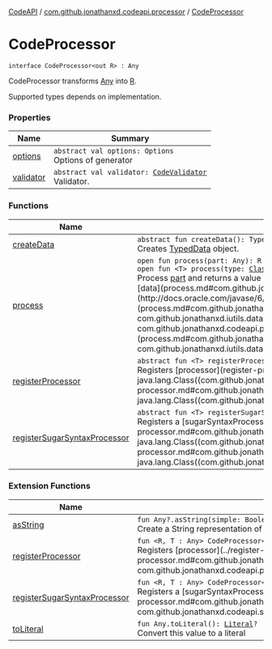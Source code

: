 [CodeAPI](../../index.md) / [com.github.jonathanxd.codeapi.processor](../index.md) / [CodeProcessor](.)

# CodeProcessor

`interface CodeProcessor<out R> : Any`

CodeProcessor transforms [Any](#) into [R](#).

Supported types depends on implementation.

### Properties

| Name | Summary |
|---|---|
| [options](options.md) | `abstract val options: Options`<br>Options of generator |
| [validator](validator.md) | `abstract val validator: `[`CodeValidator`](../-code-validator/index.md)<br>Validator. |

### Functions

| Name | Summary |
|---|---|
| [createData](create-data.md) | `abstract fun createData(): TypedData`<br>Creates [TypedData](#) object. |
| [process](process.md) | `open fun process(part: Any): R`<br>`open fun <T> process(type: `[`Class`](http://docs.oracle.com/javase/6/docs/api/java/lang/Class.html)`<T>, part: T): R`<br>Process [part](process.md#com.github.jonathanxd.codeapi.processor.ProcessorManager$process(kotlin.Any)/part) and returns a value of type [R](#).`open fun process(part: Any, data: TypedData): R`<br>Process [part](process.md#com.github.jonathanxd.codeapi.processor.ProcessorManager$process(kotlin.Any, com.github.jonathanxd.iutils.data.TypedData)/part) with [data](process.md#com.github.jonathanxd.codeapi.processor.ProcessorManager$process(kotlin.Any, com.github.jonathanxd.iutils.data.TypedData)/data) and returns a value of type [R](#).`abstract fun <T> process(type: `[`Class`](http://docs.oracle.com/javase/6/docs/api/java/lang/Class.html)`<out T>, part: T, data: TypedData): R`<br>Process [part](process.md#com.github.jonathanxd.codeapi.processor.ProcessorManager$process(java.lang.Class((com.github.jonathanxd.codeapi.processor.ProcessorManager.process.T)), com.github.jonathanxd.codeapi.processor.ProcessorManager.process.T, com.github.jonathanxd.iutils.data.TypedData)/part) of type [type](process.md#com.github.jonathanxd.codeapi.processor.ProcessorManager$process(java.lang.Class((com.github.jonathanxd.codeapi.processor.ProcessorManager.process.T)), com.github.jonathanxd.codeapi.processor.ProcessorManager.process.T, com.github.jonathanxd.iutils.data.TypedData)/type) with [data](process.md#com.github.jonathanxd.codeapi.processor.ProcessorManager$process(java.lang.Class((com.github.jonathanxd.codeapi.processor.ProcessorManager.process.T)), com.github.jonathanxd.codeapi.processor.ProcessorManager.process.T, com.github.jonathanxd.iutils.data.TypedData)/data) and returns a value of type [R](#). |
| [registerProcessor](register-processor.md) | `abstract fun <T> registerProcessor(processor: `[`Processor`](../-processor/index.md)`<T>, type: `[`Class`](http://docs.oracle.com/javase/6/docs/api/java/lang/Class.html)`<T>): Unit`<br>Registers [processor](register-processor.md#com.github.jonathanxd.codeapi.processor.ProcessorManager$registerProcessor(com.github.jonathanxd.codeapi.processor.Processor((com.github.jonathanxd.codeapi.processor.ProcessorManager.registerProcessor.T)), java.lang.Class((com.github.jonathanxd.codeapi.processor.ProcessorManager.registerProcessor.T)))/processor) of [CodePart](../../com.github.jonathanxd.codeapi/-code-part/index.md) of type: [type](register-processor.md#com.github.jonathanxd.codeapi.processor.ProcessorManager$registerProcessor(com.github.jonathanxd.codeapi.processor.Processor((com.github.jonathanxd.codeapi.processor.ProcessorManager.registerProcessor.T)), java.lang.Class((com.github.jonathanxd.codeapi.processor.ProcessorManager.registerProcessor.T)))/type). |
| [registerSugarSyntaxProcessor](register-sugar-syntax-processor.md) | `abstract fun <T> registerSugarSyntaxProcessor(sugarSyntaxProcessor: `[`SugarSyntaxProcessor`](../../com.github.jonathanxd.codeapi.sugar/-sugar-syntax-processor/index.md)`<T>, type: `[`Class`](http://docs.oracle.com/javase/6/docs/api/java/lang/Class.html)`<T>): Unit`<br>Registers a [sugarSyntaxProcessor](register-sugar-syntax-processor.md#com.github.jonathanxd.codeapi.processor.ProcessorManager$registerSugarSyntaxProcessor(com.github.jonathanxd.codeapi.sugar.SugarSyntaxProcessor((com.github.jonathanxd.codeapi.processor.ProcessorManager.registerSugarSyntaxProcessor.T)), java.lang.Class((com.github.jonathanxd.codeapi.processor.ProcessorManager.registerSugarSyntaxProcessor.T)))/sugarSyntaxProcessor) of [CodePart](../../com.github.jonathanxd.codeapi/-code-part/index.md) of type: [type](register-sugar-syntax-processor.md#com.github.jonathanxd.codeapi.processor.ProcessorManager$registerSugarSyntaxProcessor(com.github.jonathanxd.codeapi.sugar.SugarSyntaxProcessor((com.github.jonathanxd.codeapi.processor.ProcessorManager.registerSugarSyntaxProcessor.T)), java.lang.Class((com.github.jonathanxd.codeapi.processor.ProcessorManager.registerSugarSyntaxProcessor.T)))/type). |

### Extension Functions

| Name | Summary |
|---|---|
| [asString](../../com.github.jonathanxd.codeapi.util/kotlin.-any/as-string.md) | `fun Any?.asString(simple: Boolean = true): String`<br>Create a String representation of the part of this [CodePart](../../com.github.jonathanxd.codeapi/-code-part/index.md) |
| [registerProcessor](../register-processor.md) | `fun <R, T : Any> CodeProcessor<R>.registerProcessor(processor: `[`Processor`](../-processor/index.md)`<T>): Unit`<br>Registers [processor](../register-processor.md#com.github.jonathanxd.codeapi.processor$registerProcessor(com.github.jonathanxd.codeapi.processor.ProcessorManager((com.github.jonathanxd.codeapi.processor.registerProcessor.R)), com.github.jonathanxd.codeapi.processor.Processor((com.github.jonathanxd.codeapi.processor.registerProcessor.T)))/processor) of [Any](#) of type: [T](#). |
| [registerSugarSyntaxProcessor](../register-sugar-syntax-processor.md) | `fun <R, T : Any> CodeProcessor<R>.registerSugarSyntaxProcessor(sugarSyntaxProcessor: `[`SugarSyntaxProcessor`](../../com.github.jonathanxd.codeapi.sugar/-sugar-syntax-processor/index.md)`<T>): Unit`<br>Registers a [sugarSyntaxProcessor](../register-sugar-syntax-processor.md#com.github.jonathanxd.codeapi.processor$registerSugarSyntaxProcessor(com.github.jonathanxd.codeapi.processor.ProcessorManager((com.github.jonathanxd.codeapi.processor.registerSugarSyntaxProcessor.R)), com.github.jonathanxd.codeapi.sugar.SugarSyntaxProcessor((com.github.jonathanxd.codeapi.processor.registerSugarSyntaxProcessor.T)))/sugarSyntaxProcessor) of [Any](#) of type: [T](#). |
| [toLiteral](../../com.github.jonathanxd.codeapi.util.conversion/kotlin.-any/to-literal.md) | `fun Any.toLiteral(): `[`Literal`](../../com.github.jonathanxd.codeapi.literal/-literal/index.md)`?`<br>Convert this value to a literal |
